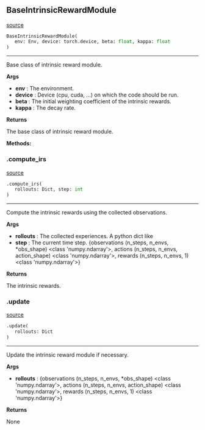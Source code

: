 #


## BaseIntrinsicRewardModule
[source](https://github.com/BellmanProject/Hsuanwu/blob/main/hsuanwu/xplore/reward/base.py/#L3)
```python 
BaseIntrinsicRewardModule(
   env: Env, device: torch.device, beta: float, kappa: float
)
```


---
Base class of intrinsic reward module.


**Args**

* **env**  : The environment.
* **device**  : Device (cpu, cuda, ...) on which the code should be run.
* **beta**  : The initial weighting coefficient of the intrinsic rewards.
* **kappa**  : The decay rate.


**Returns**

The base class of intrinsic reward module.


**Methods:**


### .compute_irs
[source](https://github.com/BellmanProject/Hsuanwu/blob/main/hsuanwu/xplore/reward/base.py/#L37)
```python
.compute_irs(
   rollouts: Dict, step: int
)
```

---
Compute the intrinsic rewards using the collected observations.


**Args**

* **rollouts**  : The collected experiences. A python dict like 
* **step**  : The current time step.
{observations (n_steps, n_envs, *obs_shape) <class 'numpy.ndarray'>,
actions (n_steps, n_envs, action_shape) <class 'numpy.ndarray'>,
rewards (n_steps, n_envs, 1) <class 'numpy.ndarray'>}


**Returns**

The intrinsic rewards.

### .update
[source](https://github.com/BellmanProject/Hsuanwu/blob/main/hsuanwu/xplore/reward/base.py/#L52)
```python
.update(
   rollouts: Dict
)
```

---
Update the intrinsic reward module if necessary.


**Args**

* **rollouts**  : {observations (n_steps, n_envs, *obs_shape) <class 'numpy.ndarray'>,
actions (n_steps, n_envs, action_shape) <class 'numpy.ndarray'>,
rewards (n_steps, n_envs, 1) <class 'numpy.ndarray'>}


**Returns**

None
